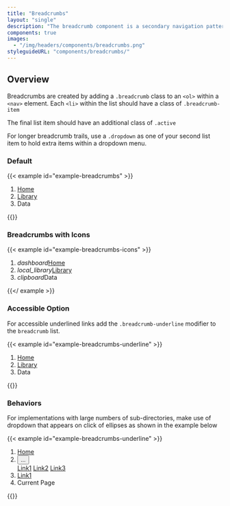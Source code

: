 ```yaml
---
title: "Breadcrumbs"
layout: "single"
description: "The breadcrumb component is a secondary navigation pattern that shows hierarchy among content or traces a user’s path."
components: true
images:
  - "/img/headers/components/breadcrumbs.png"
styleguideURL: "components/breadcrumbs/"
---
```


## Overview

Breadcrumbs are created by adding a `.breadcrumb` class to an `<ol>` within a `<nav>` element. Each `<li>` within the list should have a class of `.breadcrumb-item`

The final list item should have an additional class of `.active`

For longer breadcrumb trails, use a `.dropdown` as one of your second list item to hold extra items within a dropdown menu.

### Default

<!-- prettier-ignore-start -->

{{< example id="example-breadcrumbs" >}}

<nav aria-label="breadcrumb">
  <ol class="breadcrumb mb-0">
    <li class="breadcrumb-item"><a href="#">Home</a></li>
    <li class="breadcrumb-item"><a href="#">Library </a></li>
    <li class="breadcrumb-item active" aria-current="page">Data</li>
  </ol>
</nav>
{{</ example >}}
<!-- prettier-ignore-end -->

### Breadcrumbs with Icons

<!-- prettier-ignore-start -->

{{< example id="example-breadcrumbs-icons" >}}

<nav aria-label="breadcrumb">
  <ol class="breadcrumb">
    <li class="breadcrumb-item"><i class="modus-icons">dashboard</i><a href="#">Home</a></li>
    <li class="breadcrumb-item"><i class="material-icons">local_library</i><a href="#">Library</a></li>
    <li class="breadcrumb-item active" aria-current="page"><i class="modus-icons">clipboard</i>Data</li>
  </ol>
</nav>

{{</ example >}}
<!-- prettier-ignore-end -->

### Accessible Option

For accessible underlined links add the `.breadcrumb-underline` modifier to the `breadcrumb` list.

<!-- prettier-ignore-start -->

{{< example id="example-breadcrumbs-underline" >}}

<nav aria-label="breadcrumb">
  <ol class="breadcrumb breadcrumb-underline mb-0">
    <li class="breadcrumb-item"><a href="#">Home</a></li>
    <li class="breadcrumb-item"><a href="#">Library </a></li>
    <li class="breadcrumb-item active" aria-current="page">Data</li>
  </ol>
</nav>
{{</ example >}}
<!-- prettier-ignore-end -->

### Behaviors

For implementations with large numbers of sub-directories, make use of dropdown that appears on click of ellipses as shown in the example below

<!-- prettier-ignore-start -->

{{< example id="example-breadcrumbs-underline" >}}

<nav aria-label="breadcrumb">
  <ol class="breadcrumb breadcrumb-underline mb-0">
    <li class="breadcrumb-item"><a href="#">Home</a></li>
    <li class="breadcrumb-item">
      <div class="dropdown">
        <button type="button" id="breadcrumbDropdown" data-toggle="dropdown" aria-haspopup="true" aria-expanded="false">...</button>
        <div class="dropdown-menu" aria-labelledby="breadcrumbDropdown">
          <a href="#" class="dropdown-item">Link1</a>
          <a href="#" class="dropdown-item">Link2</a>
          <a href="#" class="dropdown-item">Link3</a>
        </div>
      </div>
    </li>
    <li class="breadcrumb-item"><a href="#">Link1</a></li>
    <li class="breadcrumb-item active" aria-current="page">Current Page</li>
  </ol>
</nav>
{{</ example >}}
<!-- prettier-ignore-end -->
